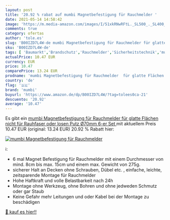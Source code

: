```yaml
---
layout: post
title: '20.92 % rabat auf mumbi Magnetbefestigung für Rauchmelder '
date: 2021-05-14 14:58:42
image: 'https://m.media-amazon.com/images/I/51xkRNwRFtL._SL500_._SL400_.jpg'
comments: true
category: ofertas
author: 'tole.es'
slug: 'B00IZD7L4W-de mumbi Magnetbefestigung für Rauchmelder für glatte Flächen...'
sku: 'B00IZD7L4W-de'
tags: [ 'Baumarkt','Brandschutz','Rauchmelder','Sicherheitstechnik','mumbi', ]
actualPrice: 10.47 EUR
currency: EUR
price: 10.47
comparePrice: 13.24 EUR
prodname: 'mumbi Magnetbefestigung für Rauchmelder  für glatte Flächen  nicht für Rauhfaser oder losen Putz  Ø70mm  6-er Set '
country: 'de'
flag: '🇩🇪'
brand: 'mumbi'
buyurl: 'https://www.amazon.de/dp/B00IZD7L4W/?tag=tolees0ca-21'
descuento: '20.92'
average: '10.47'
---
```


Es gibt ein [mumbi Magnetbefestigung für Rauchmelder  für glatte Flächen  nicht für Rauhfaser oder losen Putz  Ø70mm  6-er Set ](https://www.amazon.de/dp/B00IZD7L4W/?tag=tolees0ca-21) mit aktuellem Preis 10.47 EUR (original: 13.24 EUR) 20.92 % Rabatt hier:

[![mumbi Magnetbefestigung für Rauchmelder ](https://m.media-amazon.com/images/I/51xkRNwRFtL._SL500_._SL400_.jpg)](https://www.amazon.de/dp/B00IZD7L4W/?tag=tolees0ca-21)

ℹ️:

- 6 mal Magnet Befestigung für Rauchmelder mit einem Durchmesser von mind. 8cm bis max. 15cm und einem max. Gewicht von 275g.
- sicherer Halt an Decken ohne Schrauben, Dübel etc. , einfache, leichte, zeitsparende Montage für Rauchmelder
- Hohe Haftkraft und volle Belastbarkeit nach 24h
- Montage ohne Werkzeug, ohne Bohren und ohne jedweden Schmutz oder gar Staub
- Keine Gefahr mehr Leitungen und oder Kabel bei der Montage zu beschädigen

[🛒 kauf es hier!!](https://www.amazon.de/dp/B00IZD7L4W/?tag=tolees0ca-21)
